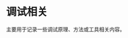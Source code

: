 <span id="hidden-autonumber"></span>

<h1 class="article-title">调试相关</h1>

主要用于记录一些调试原理、方法或工具相关内容。 
